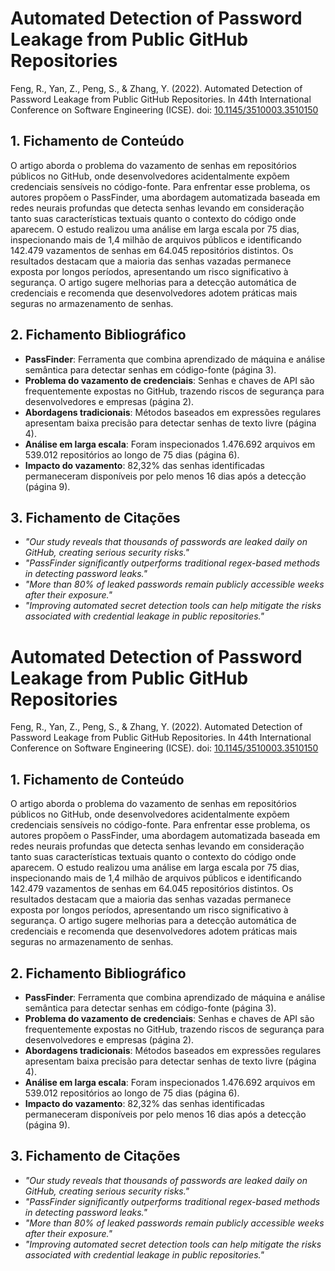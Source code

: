 # Automated Detection of Password Leakage from Public GitHub Repositories

Feng, R., Yan, Z., Peng, S., & Zhang, Y. (2022). Automated Detection of Password Leakage from Public GitHub Repositories. In 44th International Conference on Software Engineering (ICSE). doi: [10.1145/3510003.3510150](https://doi.org/10.1145/3510003.3510150)

## 1. Fichamento de Conteúdo

O artigo aborda o problema do vazamento de senhas em repositórios públicos no GitHub, onde desenvolvedores acidentalmente expõem credenciais sensíveis no código-fonte. Para enfrentar esse problema, os autores propõem o PassFinder, uma abordagem automatizada baseada em redes neurais profundas que detecta senhas levando em consideração tanto suas características textuais quanto o contexto do código onde aparecem. O estudo realizou uma análise em larga escala por 75 dias, inspecionando mais de 1,4 milhão de arquivos públicos e identificando 142.479 vazamentos de senhas em 64.045 repositórios distintos. Os resultados destacam que a maioria das senhas vazadas permanece exposta por longos períodos, apresentando um risco significativo à segurança. O artigo sugere melhorias para a detecção automática de credenciais e recomenda que desenvolvedores adotem práticas mais seguras no armazenamento de senhas.

## 2. Fichamento Bibliográfico

* **PassFinder**: Ferramenta que combina aprendizado de máquina e análise semântica para detectar senhas em código-fonte (página 3).
* **Problema do vazamento de credenciais**: Senhas e chaves de API são frequentemente expostas no GitHub, trazendo riscos de segurança para desenvolvedores e empresas (página 2).
* **Abordagens tradicionais**: Métodos baseados em expressões regulares apresentam baixa precisão para detectar senhas de texto livre (página 4).
* **Análise em larga escala**: Foram inspecionados 1.476.692 arquivos em 539.012 repositórios ao longo de 75 dias (página 6).
* **Impacto do vazamento**: 82,32% das senhas identificadas permaneceram disponíveis por pelo menos 16 dias após a detecção (página 9).

## 3. Fichamento de Citações

* _"Our study reveals that thousands of passwords are leaked daily on GitHub, creating serious security risks."_
* _"PassFinder significantly outperforms traditional regex-based methods in detecting password leaks."_
* _"More than 80% of leaked passwords remain publicly accessible weeks after their exposure."_
* _"Improving automated secret detection tools can help mitigate the risks associated with credential leakage in public repositories."_
# Automated Detection of Password Leakage from Public GitHub Repositories

Feng, R., Yan, Z., Peng, S., & Zhang, Y. (2022). Automated Detection of Password Leakage from Public GitHub Repositories. In 44th International Conference on Software Engineering (ICSE). doi: [10.1145/3510003.3510150](https://doi.org/10.1145/3510003.3510150)

## 1. Fichamento de Conteúdo

O artigo aborda o problema do vazamento de senhas em repositórios públicos no GitHub, onde desenvolvedores acidentalmente expõem credenciais sensíveis no código-fonte. Para enfrentar esse problema, os autores propõem o PassFinder, uma abordagem automatizada baseada em redes neurais profundas que detecta senhas levando em consideração tanto suas características textuais quanto o contexto do código onde aparecem. O estudo realizou uma análise em larga escala por 75 dias, inspecionando mais de 1,4 milhão de arquivos públicos e identificando 142.479 vazamentos de senhas em 64.045 repositórios distintos. Os resultados destacam que a maioria das senhas vazadas permanece exposta por longos períodos, apresentando um risco significativo à segurança. O artigo sugere melhorias para a detecção automática de credenciais e recomenda que desenvolvedores adotem práticas mais seguras no armazenamento de senhas.

## 2. Fichamento Bibliográfico

* **PassFinder**: Ferramenta que combina aprendizado de máquina e análise semântica para detectar senhas em código-fonte (página 3).
* **Problema do vazamento de credenciais**: Senhas e chaves de API são frequentemente expostas no GitHub, trazendo riscos de segurança para desenvolvedores e empresas (página 2).
* **Abordagens tradicionais**: Métodos baseados em expressões regulares apresentam baixa precisão para detectar senhas de texto livre (página 4).
* **Análise em larga escala**: Foram inspecionados 1.476.692 arquivos em 539.012 repositórios ao longo de 75 dias (página 6).
* **Impacto do vazamento**: 82,32% das senhas identificadas permaneceram disponíveis por pelo menos 16 dias após a detecção (página 9).

## 3. Fichamento de Citações

* _"Our study reveals that thousands of passwords are leaked daily on GitHub, creating serious security risks."_
* _"PassFinder significantly outperforms traditional regex-based methods in detecting password leaks."_
* _"More than 80% of leaked passwords remain publicly accessible weeks after their exposure."_
* _"Improving automated secret detection tools can help mitigate the risks associated with credential leakage in public repositories."_
